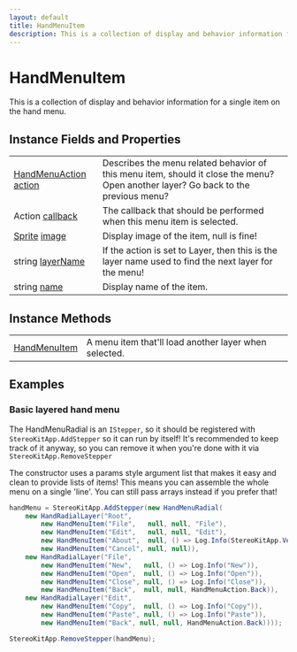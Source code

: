 ```yaml
---
layout: default
title: HandMenuItem
description: This is a collection of display and behavior information for a single item on the hand menu.
---
```

# HandMenuItem

This is a collection of display and behavior information for
a single item on the hand menu.


## Instance Fields and Properties

|  |  |
|--|--|
|[HandMenuAction]({{site.url}}/Pages/Reference/HandMenuAction.html) [action]({{site.url}}/Pages/Reference/HandMenuItem/action.html)|Describes the menu related behavior of this menu item, should it close the menu? Open another layer? Go back to the previous menu?|
|Action [callback]({{site.url}}/Pages/Reference/HandMenuItem/callback.html)|The callback that should be performed when this menu item is selected.|
|[Sprite]({{site.url}}/Pages/Reference/Sprite.html) [image]({{site.url}}/Pages/Reference/HandMenuItem/image.html)|Display image of the item, null is fine!|
|string [layerName]({{site.url}}/Pages/Reference/HandMenuItem/layerName.html)|If the action is set to Layer, then this is the layer name used to find the next layer for the menu!|
|string [name]({{site.url}}/Pages/Reference/HandMenuItem/name.html)|Display name of the item.|


## Instance Methods

|  |  |
|--|--|
|[HandMenuItem]({{site.url}}/Pages/Reference/HandMenuItem/HandMenuItem.html)|A menu item that'll load another layer when selected.|




## Examples

### Basic layered hand menu

The HandMenuRadial is an `IStepper`, so it should be registered with
`StereoKitApp.AddStepper` so it can run by itself! It's recommended to
keep track of it anyway, so you can remove it when you're done with it
via `StereoKitApp.RemoveStepper`

The constructor uses a params style argument list that makes it easy and
clean to provide lists of items! This means you can assemble the whole
menu on a single 'line'. You can still pass arrays instead if you prefer
that!
```csharp
handMenu = StereoKitApp.AddStepper(new HandMenuRadial(
    new HandRadialLayer("Root",
        new HandMenuItem("File",   null, null, "File"),
        new HandMenuItem("Edit",   null, null, "Edit"),
        new HandMenuItem("About",  null, () => Log.Info(StereoKitApp.VersionName)),
        new HandMenuItem("Cancel", null, null)),
    new HandRadialLayer("File", 
        new HandMenuItem("New",   null, () => Log.Info("New")),
        new HandMenuItem("Open",  null, () => Log.Info("Open")),
        new HandMenuItem("Close", null, () => Log.Info("Close")),
        new HandMenuItem("Back",  null, null, HandMenuAction.Back)),
    new HandRadialLayer("Edit",
        new HandMenuItem("Copy",  null, () => Log.Info("Copy")),
        new HandMenuItem("Paste", null, () => Log.Info("Paste")),
        new HandMenuItem("Back", null, null, HandMenuAction.Back))));
```

```csharp
StereoKitApp.RemoveStepper(handMenu); 
```

